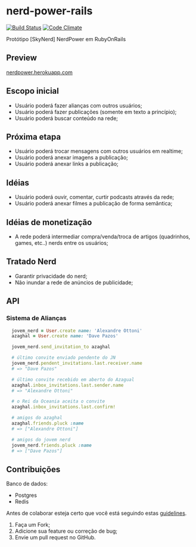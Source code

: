 # nerd-power-rails

[![Build Status](https://travis-ci.org/nandosousafr/nerd-power-rails.png?branch=master)](https://travis-ci.org/nandosousafr/nerd-power-rails)
[![Code Climate](https://codeclimate.com/github/nandosousafr/nerd-power-rails.png)](https://codeclimate.com/github/nandosousafr/nerd-power-rails)

Protótipo [SkyNerd] NerdPower em RubyOnRails

## Preview
[nerdpower.herokuapp.com](http://nerdpower.herokuapp.com/user)

## Escopo inicial
* Usuário poderá fazer alianças com outros usuários;
* Usuário poderá fazer publicações (somente em texto a princípio);
* Usuário poderá buscar conteúdo na rede;

## Próxima etapa
* Usuário poderá trocar mensagens com outros usuários em realtime;
* Usuário poderá anexar imagens a publicação;
* Usuário poderá anexar links a publicação;


## Idéias
* Usuário poderá ouvir, comentar, curtir podcasts através da rede;
* Usuário poderá anexar filmes a publicação de forma semântica;

## Idéias de monetização
* A rede poderá intermediar compra/venda/troca de artigos
(quadrinhos, games, etc..) nerds entre os usuários;

## Tratado Nerd
* Garantir privacidade do nerd;
* Não inundar a rede de anúncios de publicidade;

## API

### Sistema de Alianças
```ruby
  jovem_nerd = User.create name: 'Alexandre Ottoni'
  azaghal = User.create name: 'Dave Pazos'

  jovem_nerd.send_invitation_to azaghal

  # último convite enviado pendente do JN
  jovem_nerd.pendent_invitations.last.receiver.name
  # => "Dave Pazos"

  # último convite recebido em aberto do Azagual
  azaghal.inbox_invitations.last.sender.name
  # => "Alexandre Ottoni"

  # o Rei da Oceania aceita o convite
  azaghal.inbox_invitations.last.confirm!

  # amigos do azaghal
  azaghal.friends.pluck :name
  # => ["Alexandre Ottoni"]

  # amigos do jovem nerd
  jovem_nerd.friends.pluck :name
  # => ["Dave Pazos"]
```

## Contribuições

Banco de dados:
* Postgres
* Redis

Antes de colaborar esteja certo que você está seguindo estas
[guidelines](http://guidelines.plataformatec.com.br).

1. Faça um Fork;
2. Adicione sua feature ou correção de bug;
3. Envie um pull request no GitHub.


